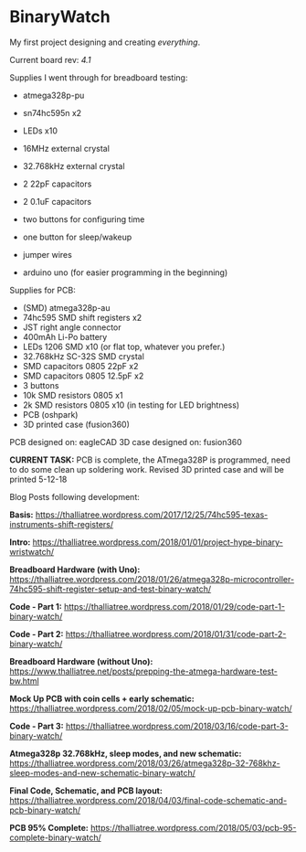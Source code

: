 # BinaryWatch
My first project designing and creating *everything*. 

Current board rev: *4.1*

Supplies I went through for breadboard testing:
  * atmega328p-pu
  * sn74hc595n x2
  * LEDs x10 
  * 16MHz external crystal
  * 32.768kHz external crystal
  * 2 22pF capacitors
  * 2 0.1uF capacitors
  * two buttons for configuring time
  * one button for sleep/wakeup
  * jumper wires
  
  * arduino uno (for easier programming in the beginning)
  
Supplies for PCB:
  * (SMD) atmega328p-au 
  * 74hc595 SMD shift registers x2
  * JST right angle connector
  * 400mAh Li-Po battery
  * LEDs 1206 SMD x10 (or flat top, whatever you prefer.)
  * 32.768kHz SC-32S SMD crystal
  * SMD capacitors 0805 22pF x2
  * SMD capacitors 0805 12.5pF x2
  * 3 buttons
  * 10k SMD resistors 0805 x1
  * 2k SMD resistors 0805 x10 (in testing for LED brightness)
  * PCB (oshpark)
  * 3D printed case (fusion360)

PCB designed on: eagleCAD
3D case designed on: fusion360

**CURRENT TASK:** PCB is complete, the ATmega328P is programmed, need to do some clean up soldering work. Revised 3D printed case and will be printed 5-12-18


Blog Posts following development:

**Basis:**  https://thalliatree.wordpress.com/2017/12/25/74hc595-texas-instruments-shift-registers/

**Intro:**  https://thalliatree.wordpress.com/2018/01/01/project-hype-binary-wristwatch/

**Breadboard Hardware (with Uno):**   https://thalliatree.wordpress.com/2018/01/26/atmega328p-microcontroller-74hc595-shift-register-setup-and-test-binary-watch/

**Code - Part 1:**  https://thalliatree.wordpress.com/2018/01/29/code-part-1-binary-watch/

**Code - Part 2:**  https://thalliatree.wordpress.com/2018/01/31/code-part-2-binary-watch/

**Breadboard Hardware (without Uno):**    https://www.thalliatree.net/posts/prepping-the-atmega-hardware-test-bw.html

**Mock Up PCB with coin cells + early schematic:**   https://thalliatree.wordpress.com/2018/02/05/mock-up-pcb-binary-watch/

**Code - Part 3:**   https://thalliatree.wordpress.com/2018/03/16/code-part-3-binary-watch/

**Atmega328p 32.768kHz, sleep modes, and new schematic:**   https://thalliatree.wordpress.com/2018/03/26/atmega328p-32-768khz-sleep-modes-and-new-schematic-binary-watch/

**Final Code, Schematic, and PCB layout:**   https://thalliatree.wordpress.com/2018/04/03/final-code-schematic-and-pcb-binary-watch/

**PCB 95% Complete:**   https://thalliatree.wordpress.com/2018/05/03/pcb-95-complete-binary-watch/
